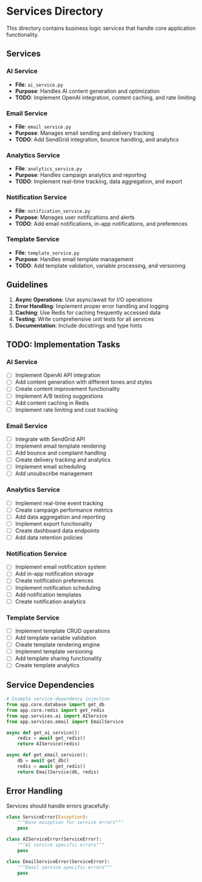 # Services Directory

This directory contains business logic services that handle core application functionality.

## Services

### AI Service
- **File**: `ai_service.py`
- **Purpose**: Handles AI content generation and optimization
- **TODO**: Implement OpenAI integration, content caching, and rate limiting

### Email Service
- **File**: `email_service.py`
- **Purpose**: Manages email sending and delivery tracking
- **TODO**: Add SendGrid integration, bounce handling, and analytics

### Analytics Service
- **File**: `analytics_service.py`
- **Purpose**: Handles campaign analytics and reporting
- **TODO**: Implement real-time tracking, data aggregation, and export

### Notification Service
- **File**: `notification_service.py`
- **Purpose**: Manages user notifications and alerts
- **TODO**: Add email notifications, in-app notifications, and preferences

### Template Service
- **File**: `template_service.py`
- **Purpose**: Handles email template management
- **TODO**: Add template validation, variable processing, and versioning

## Guidelines

1. **Async Operations**: Use async/await for I/O operations
2. **Error Handling**: Implement proper error handling and logging
3. **Caching**: Use Redis for caching frequently accessed data
4. **Testing**: Write comprehensive unit tests for all services
5. **Documentation**: Include docstrings and type hints

## TODO: Implementation Tasks

### AI Service
- [ ] Implement OpenAI API integration
- [ ] Add content generation with different tones and styles
- [ ] Create content improvement functionality
- [ ] Implement A/B testing suggestions
- [ ] Add content caching in Redis
- [ ] Implement rate limiting and cost tracking

### Email Service
- [ ] Integrate with SendGrid API
- [ ] Implement email template rendering
- [ ] Add bounce and complaint handling
- [ ] Create delivery tracking and analytics
- [ ] Implement email scheduling
- [ ] Add unsubscribe management

### Analytics Service
- [ ] Implement real-time event tracking
- [ ] Create campaign performance metrics
- [ ] Add data aggregation and reporting
- [ ] Implement export functionality
- [ ] Create dashboard data endpoints
- [ ] Add data retention policies

### Notification Service
- [ ] Implement email notification system
- [ ] Add in-app notification storage
- [ ] Create notification preferences
- [ ] Implement notification scheduling
- [ ] Add notification templates
- [ ] Create notification analytics

### Template Service
- [ ] Implement template CRUD operations
- [ ] Add template variable validation
- [ ] Create template rendering engine
- [ ] Implement template versioning
- [ ] Add template sharing functionality
- [ ] Create template analytics

## Service Dependencies

```python
# Example service dependency injection
from app.core.database import get_db
from app.core.redis import get_redis
from app.services.ai import AIService
from app.services.email import EmailService

async def get_ai_service():
    redis = await get_redis()
    return AIService(redis)

async def get_email_service():
    db = await get_db()
    redis = await get_redis()
    return EmailService(db, redis)
```

## Error Handling

Services should handle errors gracefully:

```python
class ServiceError(Exception):
    """Base exception for service errors"""
    pass

class AIServiceError(ServiceError):
    """AI service specific errors"""
    pass

class EmailServiceError(ServiceError):
    """Email service specific errors"""
    pass
```
